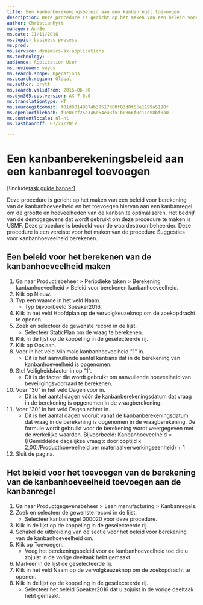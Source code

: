 ```yaml
--- 
title: Een kanbanberekeningsbeleid aan een kanbanregel toevoegen
description: Deze procedure is gericht op het maken van een beleid voor berekening van de kanbanhoeveelheid en het toevoegen hiervan aan een kanbanregel om de grootte en hoeveelheden van de kanban te optimaliseren.
author: ChristianRytt
manager: AnnBe
ms.date: 11/11/2016
ms.topic: business-process
ms.prod: 
ms.service: dynamics-ax-applications
ms.technology: 
audience: Application User
ms.reviewer: yuyus
ms.search.scope: Operations
ms.search.region: Global
ms.author: crytt
ms.search.validFrom: 2016-06-30
ms.dyn365.ops.version: AX 7.0.0
ms.translationtype: HT
ms.sourcegitcommit: f01d88149074b37517d00f03d8f55e1199a5198f
ms.openlocfilehash: f9e0ccf25a346d54e48f51b0866f0c11e98bf0a0
ms.contentlocale: nl-nl
ms.lasthandoff: 07/27/2017

---
```

# <a name="add-a-kanban-quantity-calculation-policy-to-a-kanban-rule"></a>Een kanbanberekeningsbeleid aan een kanbanregel toevoegen

[!include[task guide banner](../../includes/task-guide-banner.md)]

Deze procedure is gericht op het maken van een beleid voor berekening van de kanbanhoeveelheid en het toevoegen hiervan aan een kanbanregel om de grootte en hoeveelheden van de kanban te optimaliseren. Het bedrijf van de demogegevens dat wordt gebruikt om deze procedure te maken is USMF. Deze procedure is bedoeld voor de waardestroombeheerder. Deze procedure is een vereiste voor het maken van de procedure Suggesties voor kanbanhoeveelheid berekenen. 


## <a name="create-a-kanban-quantity-calculation-policy"></a>Een beleid voor het berekenen van de kanbanhoeveelheid maken
1. Ga naar Productiebeheer > Periodieke taken > Berekening kanbanhoeveelheid > Beleid voor berekenen kanbanhoeveelheid.
2. Klik op Nieuw.
3. Typ een waarde in het veld Naam.
    * Typ bijvoorbeeld Speaker2016.  
4. Klik in het veld Hoofdplan op de vervolgkeuzeknop om de zoekopdracht te openen.
5. Zoek en selecteer de gewenste record in de lijst.
    * Selecteer StaticPlan om de vraag te berekenen.  
6. Klik in de lijst op de koppeling in de geselecteerde rij.
7. Klik op Opslaan.
8. Voer in het veld Minimale kanbanhoeveelheid "1" in.
    * Dit is het aanvullende aantal kanbans dat in de berekening van kanbanhoeveelheid is opgenomen.  
9. Stel Veiligheidsfactor in op "1".
    * Dit is de factor die wordt gebruikt om aanvullende hoeveelheid van beveiligingsvoorraad te berekenen.  
10. Voer "30" in het veld Dagen voor in.
    * Dit is het aantal dagen vóór de kanbanberekeningsdatum dat vraag in de berekening is opgenomen in de vraagberekening.  
11. Voer "30" in het veld Dagen achter in.
    * Dit is het aantal dagen vooruit vanaf de kanbanberekeningsdatum dat vraag in de berekening is opgenomen in de vraagberekening.  De formule wordt gebruikt voor de berekening wordt weergegeven met de werkelijke waarden. Bijvoorbeeld: Kanbanhoeveelheid = ((Gemiddelde dagelijkse vraag x doorlooptijd x 2,00)/Producthoeveelheid per materiaalverwerkingseenheid) + 1  
12. Sluit de pagina.

## <a name="add-the-kanban-quantity-calculation-policy-to-a-kanban-rule"></a>Het beleid voor het toevoegen van de berekening van de kanbanhoeveelheid toevoegen aan de kanbanregel
1. Ga naar Productgegevensbeheer > Lean manufacturing > Kanbanregels.
2. Zoek en selecteer de gewenste record in de lijst.
    * Selecteer kanbanregel 000020 voor deze procedure.  
3. Klik in de lijst op de koppeling in de geselecteerde rij.
4. Schakel de uitbreiding van de sectie voor het beleid voor berekening van de kanbanhoeveelheid om.
5. Klik op Toevoegen.
    * Voeg het berekeningsbeleid voor de kanbanhoeveelheid toe die u zojuist in de vorige deeltaak hebt gemaakt.  
6. Markeer in de lijst de geselecteerde rij.
7. Klik in het veld Naam op de vervolgkeuzeknop om de zoekopdracht te openen.
8. Klik in de lijst op de koppeling in de geselecteerde rij.
    * Selecteer het beleid Speaker2016 dat u zojuist in de vorige deeltaak hebt gemaakt.  


